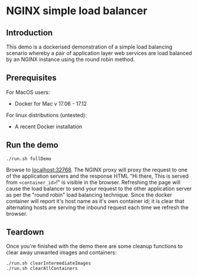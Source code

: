 # NGINX simple load balancer

## Introduction 

This demo is a dockerised demonstration of a simple load balancing scenario whereby a pair of application layer web services are load balanced by an NGINX instance using the round robin method.

## Prerequisites

For MacOS users:
* Docker for Mac v 17.06 - 17.12
    

For linux distributions (untested):
* A recent Docker installation  

## Run the demo
```
./run.sh fullDemo
```

Browse to [localhost:32768](http://localhost:32768). The NGINX proxy will proxy the request to one of the application servers and the response HTML "Hi there, This is served from `<container_id>`!" is visible in the browser. Refreshing the page will cause the load balancer to send your request to the other application server as per the "round robin" load balancing technique. Since the docker container will report it's host name as it's own container id; it is clear that alternating hosts are serving the inbound request each time we refresh the browser.

## Teardown
Once you're finished with the demo there are some cleanup functions to clear away unwanted images and containers:
```
./run.sh clearIntermediateImages
./run.sh clearAllContainers
```   

